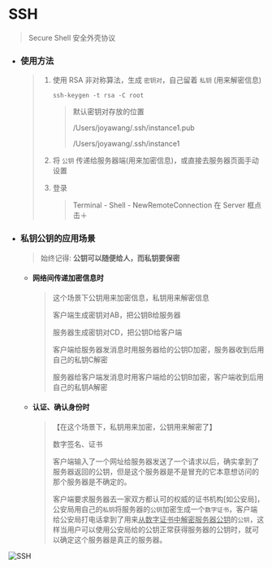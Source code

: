 # SSH

> Secure Shell 安全外壳协议



- ### 使用方法

  > 1. 使用 RSA 非对称算法，生成 `密钥对`，自己留着 `私钥` (用来解密信息)
  >
  >    ```
  >    ssh-keygen -t rsa -C root
  >    ```
  >
  >    > 默认密钥对存放的位置
  >    >
  >    >  /Users/joyawang/.ssh/instance1.pub
  >    >
  >    >  /Users/joyawang/.ssh/instance1
  >
  > 2. 将 `公钥` 传递给服务器端(用来加密信息)，或直接去服务器页面手动设置
  >
  > 3. 登录
  >
  >    > Terminal - Shell - NewRemoteConnection 在 Server 框点击＋

- ### 私钥公钥的应用场景

  > 始终记得: **公钥可以随便给人，而私钥要保密**

  - #### 网络间传递加密信息时

    > 这个场景下公钥用来加密信息，私钥用来解密信息
    >
    > 客户端生成密钥对AB，把公钥B给服务器
    >
    > 服务器生成密钥对CD，把公钥D给客户端
    >
    > 客户端给服务器发消息时用服务器给的公钥D加密，服务器收到后用自己的私钥C解密
    >
    > 服务器给客户端发消息时用客户端给的公钥B加密，客户端收到后用自己的私钥A解密

  - #### 认证、确认身份时

    > 【在这个场景下，私钥用来加密，公钥用来解密了】
    >
    > 数字签名、证书
    >
    > 客户端输入了一个网址给服务器发送了一个请求以后，确实拿到了服务器返回的公钥，但是这个服务器是不是冒充的它本意想访问的那个服务器是不确定的。
    >
    > 客户端要求服务器去一家双方都认可的权威的证书机构[如公安局]，公安局用自己的`私钥`将服务器的`公钥`加密生成一个`数字证书`，客户端给公安局打电话拿到了用来<u>从数字证书中解密服务器公钥</u>的`公钥`，这样当用户可以使用公安局给的公钥正常获得服务器的公钥时，就可以确定这个服务器是真正的服务器。



![SSH](../../resources/images/SSH.png)

